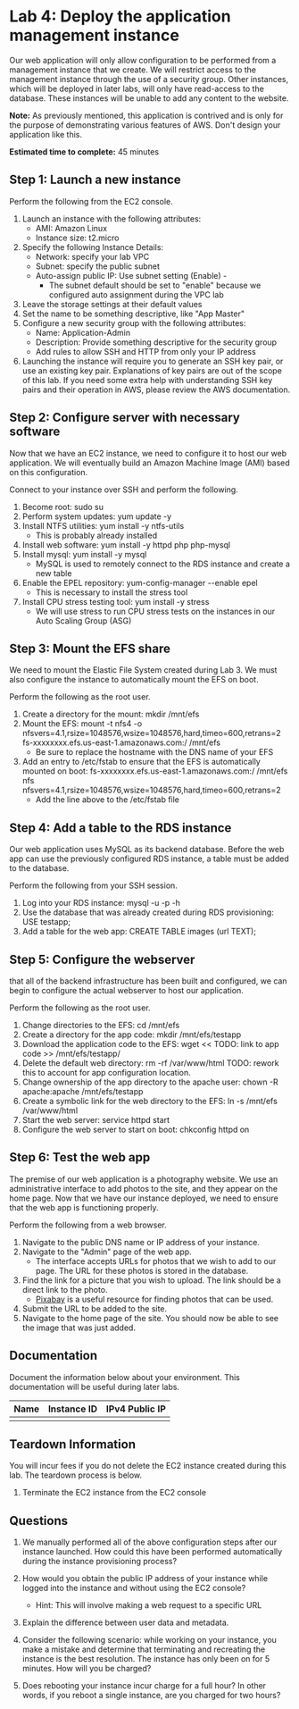# Lab 4: Deploy the application management instance

Our web application will only allow configuration to be performed from a management instance that we create. We will restrict access to the management instance through the use of a security group. Other instances, which will be deployed in later labs, will only have read-access to the database. These instances will be unable to add any content to the website.

**Note:** As previously mentioned, this application is contrived and is only for the purpose of demonstrating various features of AWS. Don't design your application like this.

**Estimated time to complete:** 45 minutes

## Step 1: Launch a new instance

Perform the following from the EC2 console.

1. Launch an instance with the following attributes:
    * AMI: Amazon Linux
    * Instance size: t2.micro
2. Specify the following Instance Details:
    * Network: specify your lab VPC
    * Subnet: specify the public subnet
    * Auto-assign public IP: Use subnet setting (Enable) -
      * The subnet default should be set to "enable" because we configured auto assignment during the VPC lab
3. Leave the storage settings at their default values
4. Set the name to be something descriptive, like "App Master"
5. Configure a new security group with the following attributes:
    * Name: Application-Admin
    * Description: Provide something descriptive for the security group
    * Add rules to allow SSH and HTTP from only your IP address
4. Launching the instance will require you to generate an SSH key pair, or use an existing key pair. Explanations of key pairs are out of the scope of this lab. If you need some extra help with understanding SSH key pairs and their operation in AWS, please review the AWS documentation.

## Step 2: Configure server with necessary software

Now that we have an EC2 instance, we need to configure it to host our web application. We will eventually build an Amazon Machine Image (AMI) based on this configuration.

Connect to your instance over SSH and perform the following.

1. Become root: sudo su
2. Perform system updates: yum update -y
3. Install NTFS utilities: yum install -y ntfs-utils
    * This is probably already installed
4. Install web software: yum install -y httpd php php-mysql
5. Install mysql: yum install -y mysql
    * MySQL is used to remotely connect to the RDS instance and create a new table
6. Enable the EPEL repository: yum-config-manager --enable epel
    * This is necessary to install the stress tool
6. Install CPU stress testing tool: yum install -y stress
    * We will use stress to run CPU stress tests on the instances in our Auto Scaling Group (ASG)

## Step 3: Mount the EFS share

We need to mount the Elastic File System created during Lab 3. We must also configure the instance to automatically mount the EFS on boot.

Perform the following as the root user.

1. Create a directory for the mount: mkdir /mnt/efs
2. Mount the EFS: mount -t nfs4 -o nfsvers=4.1,rsize=1048576,wsize=1048576,hard,timeo=600,retrans=2 fs-xxxxxxxx.efs.us-east-1.amazonaws.com:/ /mnt/efs
    * Be sure to replace the hostname with the DNS name of your EFS
3. Add an entry to /etc/fstab to ensure that the EFS is automatically mounted on boot: fs-xxxxxxxx.efs.us-east-1.amazonaws.com:/ /mnt/efs nfs nfsvers=4.1,rsize=1048576,wsize=1048576,hard,timeo=600,retrans=2
    * Add the line above to the /etc/fstab file

## Step 4: Add a table to the RDS instance

Our web application uses MySQL as its backend database. Before the web app can use the previously configured RDS instance, a table must be added to the database.

Perform the following from your SSH session.

1. Log into your RDS instance: mysql -u <Master Username> -p <Master Password> -h <RDS Endpoint>
2. Use the database that was already created during RDS provisioning: USE testapp;
3. Add a table for the web app: CREATE TABLE images (url TEXT);

## Step 5: Configure the webserver
 that all of the backend infrastructure has been built and configured, we can begin to configure the actual webserver to host our application.

Perform the following as the root user.

1. Change directories to the EFS: cd /mnt/efs
3. Create a directory for the app code: mkdir /mnt/efs/testapp
4. Download the application code to the EFS: wget << TODO: link to app code >> /mnt/efs/testapp/
5. Delete the default web directory: rm -rf /var/www/html
TODO: rework this to account for app configuration location.
6. Change ownership of the app directory to the apache user: chown -R apache:apache /mnt/efs/testapp
7. Create a symbolic link for the web directory to the EFS: ln -s /mnt/efs /var/www/html
8. Start the web server: service httpd start
9. Configure the web server to start on boot: chkconfig httpd on

## Step 6: Test the web app

The premise of our web application is a photography website. We use an administrative interface to add photos to the site, and they appear on the home page. Now that we have our instance deployed, we need to ensure that the web app is functioning properly.

Perform the following from a web browser.

1. Navigate to the public DNS name or IP address of your instance.
2. Navigate to the "Admin" page of the web app.
    * The interface accepts URLs for photos that we wish to add to our page. The URL for these photos is stored in the database.
3. Find the link for a picture that you wish to upload. The link should be a direct link to the photo.
    * [Pixabay](https://pixabay.com/en/beach-north-sea-sea-sunset-water-2179624/) is a useful resource for finding photos that can be used.
4. Submit the URL to be added to the site.
5. Navigate to the home page of the site. You should now be able to see the image that was just added.


## Documentation

Document the information below about your environment. This documentation will be useful during later labs.

| Name     | Instance ID | IPv4 Public IP |
| :------- | :---------- | :------------- |
|          |             |                |

## Teardown Information

You will incur fees if you do not delete the EC2 instance created during this lab. The teardown process is below.

1. Terminate the EC2 instance from the EC2 console

## Questions

1. We manually performed all of the above configuration steps after our instance launched. How could this have been performed automatically during the instance provisioning process?

2. How would you obtain the public IP address of your instance while logged into the instance and without using the EC2 console?
    * Hint: This will involve making a web request to a specific URL

3. Explain the difference between user data and metadata.

4. Consider the following scenario: while working on your instance, you make a mistake and determine that terminating and recreating the instance is the best resolution. The instance has only been on for 5 minutes. How will you be charged?

5. Does rebooting your instance incur charge for a full hour? In other words, if you reboot a single instance, are you charged for two hours?
